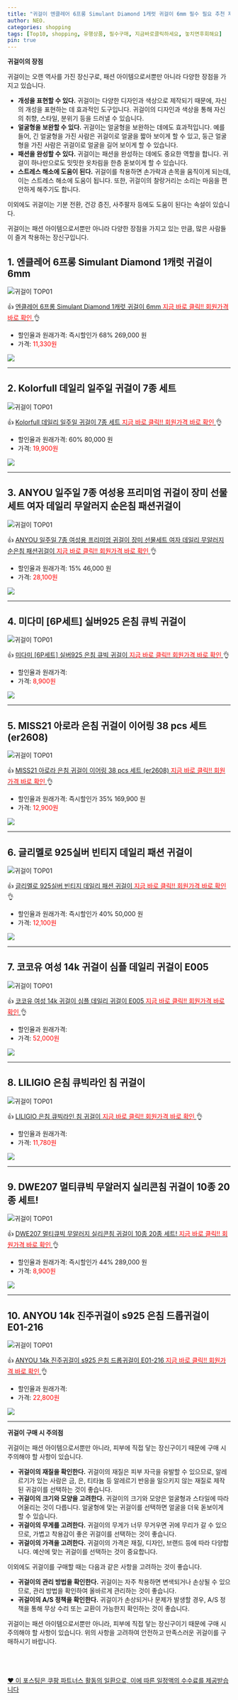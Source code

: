 ```yaml
---
title: "귀걸이 엔클레어 6프롱 Simulant Diamond 1캐럿 귀걸이 6mm 필수 필요 추천 제품 비교 최저 가격 비교 장점 구매 후기 구매평"
author: NEO.
categories: shopping
tags: [Top10, shopping, 유행상품, 필수구매, 지금바로클릭하세요, 놓치면후회해요]
pin: true
---
```

**귀걸이의 장점**

귀걸이는 오랜 역사를 가진 장신구로, 패션 아이템으로서뿐만 아니라 다양한 장점을 가지고 있습니다.

* **개성을 표현할 수 있다.** 귀걸이는 다양한 디자인과 색상으로 제작되기 때문에, 자신의 개성을 표현하는 데 효과적인 도구입니다. 귀걸이의 디자인과 색상을 통해 자신의 취향, 스타일, 분위기 등을 드러낼 수 있습니다.
* **얼굴형을 보완할 수 있다.** 귀걸이는 얼굴형을 보완하는 데에도 효과적입니다. 예를 들어, 긴 얼굴형을 가진 사람은 귀걸이로 얼굴을 짧아 보이게 할 수 있고, 둥근 얼굴형을 가진 사람은 귀걸이로 얼굴을 길어 보이게 할 수 있습니다.
* **패션을 완성할 수 있다.** 귀걸이는 패션을 완성하는 데에도 중요한 역할을 합니다. 귀걸이 하나만으로도 밋밋한 옷차림을 한층 돋보이게 할 수 있습니다.
* **스트레스 해소에 도움이 된다.** 귀걸이를 착용하면 손가락과 손목을 움직이게 되는데, 이는 스트레스 해소에 도움이 됩니다. 또한, 귀걸이의 찰랑거리는 소리는 마음을 편안하게 해주기도 합니다.

이외에도 귀걸이는 기분 전환, 건강 증진, 사주팔자 등에도 도움이 된다는 속설이 있습니다.

귀걸이는 패션 아이템으로서뿐만 아니라 다양한 장점을 가지고 있는 만큼, 많은 사람들이 즐겨 착용하는 장신구입니다.

   

## 1. 엔클레어 6프롱 Simulant Diamond 1캐럿 귀걸이 6mm

![귀걸이 TOP01](https://thumbnail6.coupangcdn.com/thumbnails/remote/490x490ex/image/retail/images/1927568860652566-797d19d7-7760-4ec6-9eac-9cb5af2a8726.jpg)


👍 [엔클레어 6프롱 Simulant Diamond 1캐럿 귀걸이 6mm <font color=red> 지금 바로 클릭!! 회원가격 바로 확인 </font> ](https://link.coupang.com/re/AFFSDP?lptag=AF3617701&subid=GithubCoopas&pageKey=7316877573&traceid=V0-153&itemId=18757308625&vendorItemId=85889191977) 👌 


- 할인율과 원래가격: 즉시할인가 68%  269,000   원
- 가격: <span style='color:red'>11,330원</span>

[![](/discount_price.png)](https://link.coupang.com/re/AFFSDP?lptag=AF3617701&subid=GithubCoopas&pageKey=7316877573&traceid=V0-153&itemId=18757308625&vendorItemId=85889191977)

---


   

## 2. Kolorfull 데일리 일주일 귀걸이 7종 세트

![귀걸이 TOP01](https://thumbnail7.coupangcdn.com/thumbnails/remote/490x490ex/image/rs_quotation_api/kwfhodnx/e9ff618694534f0682828ea18aa1c4a8.jpg)


👍 [Kolorfull 데일리 일주일 귀걸이 7종 세트 <font color=red> 지금 바로 클릭!! 회원가격 바로 확인 </font> ](https://link.coupang.com/re/AFFSDP?lptag=AF3617701&subid=GithubCoopas&pageKey=7648788672&traceid=V0-153&itemId=20345791926&vendorItemId=87430441765) 👌 


- 할인율과 원래가격: 60%  80,000   원
- 가격: <span style='color:red'>19,900원</span>

[![](/discount_price.png)](https://link.coupang.com/re/AFFSDP?lptag=AF3617701&subid=GithubCoopas&pageKey=7648788672&traceid=V0-153&itemId=20345791926&vendorItemId=87430441765)

---


   

## 3. ANYOU 일주일 7종 여성용 프리미엄 귀걸이 장미 선물세트 여자 데일리 무알러지 순은침 패션귀걸이

![귀걸이 TOP01](https://thumbnail6.coupangcdn.com/thumbnails/remote/490x490ex/image/vendor_inventory/28e9/022d570c2def3d8ec031c0f12eb65f9355680b09c162081151bf675d6ec3.jpg)


👍 [ANYOU 일주일 7종 여성용 프리미엄 귀걸이 장미 선물세트 여자 데일리 무알러지 순은침 패션귀걸이 <font color=red> 지금 바로 클릭!! 회원가격 바로 확인 </font> ](https://link.coupang.com/re/AFFSDP?lptag=AF3617701&subid=GithubCoopas&pageKey=7095313991&traceid=V0-153&itemId=17693624924&vendorItemId=87247252042) 👌 


- 할인율과 원래가격: 15%  46,000   원
- 가격: <span style='color:red'>28,100원</span>

[![](/discount_price.png)](https://link.coupang.com/re/AFFSDP?lptag=AF3617701&subid=GithubCoopas&pageKey=7095313991&traceid=V0-153&itemId=17693624924&vendorItemId=87247252042)

---


   

## 4. 미다미 [6P세트] 실버925 은침 큐빅 귀걸이

![귀걸이 TOP01](https://thumbnail7.coupangcdn.com/thumbnails/remote/490x490ex/image/vendor_inventory/43f1/c0441d70709600fbea35d9d4d8c92f1e3de6a064ae8e8f24ef2f394d58c5.jpg)


👍 [미다미 [6P세트] 실버925 은침 큐빅 귀걸이 <font color=red> 지금 바로 클릭!! 회원가격 바로 확인 </font> ](https://link.coupang.com/re/AFFSDP?lptag=AF3617701&subid=GithubCoopas&pageKey=7278766133&traceid=V0-153&itemId=18579034204&vendorItemId=85715746457) 👌 


- 할인율과 원래가격: 
- 가격: <span style='color:red'>8,900원</span>

[![](/discount_price.png)](https://link.coupang.com/re/AFFSDP?lptag=AF3617701&subid=GithubCoopas&pageKey=7278766133&traceid=V0-153&itemId=18579034204&vendorItemId=85715746457)

---


   

## 5. MISS21 아로라 은침 귀걸이 이어링 38 pcs 세트 (er2608)

![귀걸이 TOP01](https://thumbnail10.coupangcdn.com/thumbnails/remote/490x490ex/image/vendor_inventory/fe8b/6e30867034bb1fe0cadc9596b623e0bbe8c0ad6cba1a482f34f56d46a75d.jpg)


👍 [MISS21 아로라 은침 귀걸이 이어링 38 pcs 세트 (er2608) <font color=red> 지금 바로 클릭!! 회원가격 바로 확인 </font> ](https://link.coupang.com/re/AFFSDP?lptag=AF3617701&subid=GithubCoopas&pageKey=7077128940&traceid=V0-153&itemId=17593962554&vendorItemId=84760356043) 👌 


- 할인율과 원래가격: 즉시할인가 35%  169,900   원
- 가격: <span style='color:red'>12,900원</span>

[![](/discount_price.png)](https://link.coupang.com/re/AFFSDP?lptag=AF3617701&subid=GithubCoopas&pageKey=7077128940&traceid=V0-153&itemId=17593962554&vendorItemId=84760356043)

---


   

## 6. 글리멜로 925실버 빈티지 데일리 패션 귀걸이

![귀걸이 TOP01](https://thumbnail10.coupangcdn.com/thumbnails/remote/490x490ex/image/vendor_inventory/4440/145c88fd5b6b32afeb9d9fc816086610cdbf93c9666ef88bea091c7df564.jpg)


👍 [글리멜로 925실버 빈티지 데일리 패션 귀걸이 <font color=red> 지금 바로 클릭!! 회원가격 바로 확인 </font> ](https://link.coupang.com/re/AFFSDP?lptag=AF3617701&subid=GithubCoopas&pageKey=7683627598&traceid=V0-153&itemId=20528832026&vendorItemId=86365755061) 👌 


- 할인율과 원래가격: 즉시할인가 40%  50,000   원
- 가격: <span style='color:red'>12,100원</span>

[![](/discount_price.png)](https://link.coupang.com/re/AFFSDP?lptag=AF3617701&subid=GithubCoopas&pageKey=7683627598&traceid=V0-153&itemId=20528832026&vendorItemId=86365755061)

---


   

## 7. 코코유 여성 14k 귀걸이 심플 데일리 귀걸이 E005

![귀걸이 TOP01](https://thumbnail6.coupangcdn.com/thumbnails/remote/490x490ex/image/vendor_inventory/e23b/8bc3b6c964702817d4087bf4a89c1f69745e011e97aa22ef0119f06ccd6c.png)


👍 [코코유 여성 14k 귀걸이 심플 데일리 귀걸이 E005 <font color=red> 지금 바로 클릭!! 회원가격 바로 확인 </font> ](https://link.coupang.com/re/AFFSDP?lptag=AF3617701&subid=GithubCoopas&pageKey=7484554263&traceid=V0-153&itemId=19558595518&vendorItemId=86666629874) 👌 


- 할인율과 원래가격: 
- 가격: <span style='color:red'>52,000원</span>

[![](/discount_price.png)](https://link.coupang.com/re/AFFSDP?lptag=AF3617701&subid=GithubCoopas&pageKey=7484554263&traceid=V0-153&itemId=19558595518&vendorItemId=86666629874)

---


   

## 8. LILIGIO 은침 큐빅라인 침 귀걸이

![귀걸이 TOP01](https://thumbnail9.coupangcdn.com/thumbnails/remote/490x490ex/image/vendor_inventory/293e/f96b736126beb714629a7e22277c3d17b32b9b11c7a7a1ff3cb1f247046c.jpg)


👍 [LILIGIO 은침 큐빅라인 침 귀걸이 <font color=red> 지금 바로 클릭!! 회원가격 바로 확인 </font> ](https://link.coupang.com/re/AFFSDP?lptag=AF3617701&subid=GithubCoopas&pageKey=7725025444&traceid=V0-153&itemId=20742726368&vendorItemId=87813115229) 👌 


- 할인율과 원래가격: 
- 가격: <span style='color:red'>11,780원</span>

[![](/discount_price.png)](https://link.coupang.com/re/AFFSDP?lptag=AF3617701&subid=GithubCoopas&pageKey=7725025444&traceid=V0-153&itemId=20742726368&vendorItemId=87813115229)

---


   

## 9. DWE207 멀티큐빅 무알러지 실리콘침 귀걸이 10종 20종 세트!

![귀걸이 TOP01](https://thumbnail6.coupangcdn.com/thumbnails/remote/490x490ex/image/vendor_inventory/0e09/89024611322831423f4e1f6814a4322b252014157dc309e5147ccc48f359.jpg)


👍 [DWE207 멀티큐빅 무알러지 실리콘침 귀걸이 10종 20종 세트! <font color=red> 지금 바로 클릭!! 회원가격 바로 확인 </font> ](https://link.coupang.com/re/AFFSDP?lptag=AF3617701&subid=GithubCoopas&pageKey=6612987560&traceid=V0-153&itemId=15003062829&vendorItemId=82225908636) 👌 


- 할인율과 원래가격: 즉시할인가 44%  289,000   원
- 가격: <span style='color:red'>8,900원</span>

[![](/discount_price.png)](https://link.coupang.com/re/AFFSDP?lptag=AF3617701&subid=GithubCoopas&pageKey=6612987560&traceid=V0-153&itemId=15003062829&vendorItemId=82225908636)

---


   

## 10. ANYOU 14k 진주귀걸이 s925 은침 드롭귀걸이 E01-216

![귀걸이 TOP01](https://thumbnail8.coupangcdn.com/thumbnails/remote/490x490ex/image/vendor_inventory/31b1/ea9ae5859e0d3acf1170a3f07ad3245b0145fc688781e6f13861f5751ee1.jpg)


👍 [ANYOU 14k 진주귀걸이 s925 은침 드롭귀걸이 E01-216 <font color=red> 지금 바로 클릭!! 회원가격 바로 확인 </font> ](https://link.coupang.com/re/AFFSDP?lptag=AF3617701&subid=GithubCoopas&pageKey=7228189481&traceid=V0-153&itemId=18334309088&vendorItemId=87755976049) 👌 


- 할인율과 원래가격: 
- 가격: <span style='color:red'>22,800원</span>

[![](/discount_price.png)](https://link.coupang.com/re/AFFSDP?lptag=AF3617701&subid=GithubCoopas&pageKey=7228189481&traceid=V0-153&itemId=18334309088&vendorItemId=87755976049)

---
**귀걸이 구매 시 주의점**

귀걸이는 패션 아이템으로서뿐만 아니라, 피부에 직접 닿는 장신구이기 때문에 구매 시 주의해야 할 사항이 있습니다.

* **귀걸이의 재질을 확인한다.** 귀걸이의 재질은 피부 자극을 유발할 수 있으므로, 알레르기가 있는 사람은 금, 은, 티타늄 등 알레르기 반응을 일으키지 않는 재질로 제작된 귀걸이를 선택하는 것이 좋습니다.
* **귀걸이의 크기와 모양을 고려한다.** 귀걸이의 크기와 모양은 얼굴형과 스타일에 따라 어울리는 것이 다릅니다. 얼굴형에 맞는 귀걸이를 선택하면 얼굴을 더욱 돋보이게 할 수 있습니다.
* **귀걸이의 무게를 고려한다.** 귀걸이의 무게가 너무 무거우면 귀에 무리가 갈 수 있으므로, 가볍고 착용감이 좋은 귀걸이를 선택하는 것이 좋습니다.
* **귀걸이의 가격을 고려한다.** 귀걸이의 가격은 재질, 디자인, 브랜드 등에 따라 다양합니다. 예산에 맞는 귀걸이를 선택하는 것이 중요합니다.

이외에도 귀걸이를 구매할 때는 다음과 같은 사항을 고려하는 것이 좋습니다.

* **귀걸이의 관리 방법을 확인한다.** 귀걸이는 자주 착용하면 변색되거나 손상될 수 있으므로, 관리 방법을 확인하여 올바르게 관리하는 것이 좋습니다.
* **귀걸이의 A/S 정책을 확인한다.** 귀걸이가 손상되거나 문제가 발생할 경우, A/S 정책을 통해 무상 수리 또는 교환이 가능한지 확인하는 것이 좋습니다.

귀걸이는 패션 아이템으로서뿐만 아니라, 피부에 직접 닿는 장신구이기 때문에 구매 시 주의해야 할 사항이 있습니다. 위의 사항을 고려하여 안전하고 만족스러운 귀걸이를 구매하시기 바랍니다.<br><br><br><br><br> [ ❤  이 포스팅은 쿠팡 파트너스 활동의 일환으로, 이에 따른 일정액의 수수료를 제공받습니다](https://link.coupang.com/a/bcEFyh)